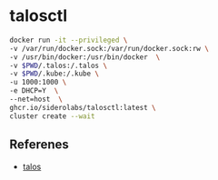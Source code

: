 # talosctl


```sh
docker run -it --privileged \
-v /var/run/docker.sock:/var/run/docker.sock:rw \
-v /usr/bin/docker:/usr/bin/docker  \
-v $PWD/.talos:/.talos \
-v $PWD/.kube:/.kube \
-u 1000:1000 \
-e DHCP=Y  \
--net=host  \
ghcr.io/siderolabs/talosctl:latest \
cluster create --wait
```

## Referenes
- [talos](https://github.com/siderolabs/talos)
